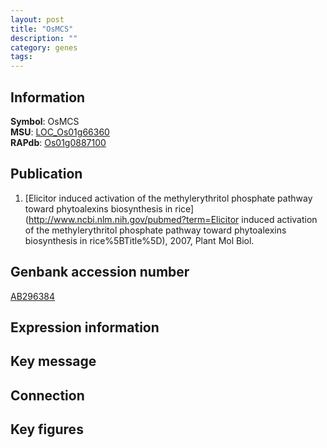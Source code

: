 ```yaml
---
layout: post
title: "OsMCS"
description: ""
category: genes
tags: 
---
```


## Information
__Symbol__: OsMCS  
__MSU__: [LOC_Os01g66360](http://rice.plantbiology.msu.edu/cgi-bin/ORF_infopage.cgi?orf=LOC_Os01g66360)  
__RAPdb__: [Os01g0887100](http://rapdb.dna.affrc.go.jp/viewer/gbrowse_details/irgsp1?name=Os01g0887100)  

## Publication
1. [Elicitor induced activation of the methylerythritol phosphate pathway toward phytoalexins biosynthesis in rice](http://www.ncbi.nlm.nih.gov/pubmed?term=Elicitor induced activation of the methylerythritol phosphate pathway toward phytoalexins biosynthesis in rice%5BTitle%5D), 2007, Plant Mol Biol.

## Genbank accession number
[AB296384](http://www.ncbi.nlm.nih.gov/nuccore/AB296384)  

## Expression information

## Key message

## Connection

## Key figures


